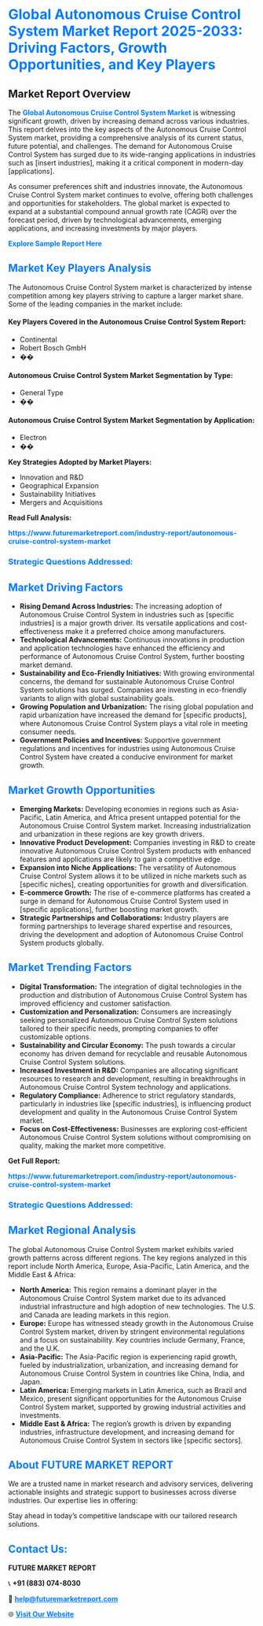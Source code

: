<h1 style="color: #007BFF;">Global Autonomous Cruise Control System Market Report 2025-2033: Driving Factors, Growth Opportunities, and Key Players</h1>

<section id="overview">
<h2>Market Report Overview</h2>
<p>The <a href="https://www.futuremarketreport.com/industry-report/autonomous-cruise-control-system-market" style="color: #007BFF; text-decoration: none;"><strong>Global Autonomous Cruise Control System Market</strong></a> is witnessing significant growth, driven by increasing demand across various industries. This report delves into the key aspects of the Autonomous Cruise Control System market, providing a comprehensive analysis of its current status, future potential, and challenges. The demand for Autonomous Cruise Control System has surged due to its wide-ranging applications in industries such as [insert industries], making it a critical component in modern-day [applications].</p>
<p>As consumer preferences shift and industries innovate, the Autonomous Cruise Control System market continues to evolve, offering both challenges and opportunities for stakeholders. The global market is expected to expand at a substantial compound annual growth rate (CAGR) over the forecast period, driven by technological advancements, emerging applications, and increasing investments by major players.</p>
</section>

<section id="overview">
<p><a href="https://www.futuremarketreport.com/request-sample/reportId=113681" style="color: #007BFF; text-decoration: none;"><strong>Explore Sample Report Here</strong></a></p>
</section>

<section id="key-players">
<h2 style="color: #007BFF;">Market Key Players Analysis</h2>
<p>The Autonomous Cruise Control System market is characterized by intense competition among key players striving to capture a larger market share. Some of the leading companies in the market include:</p>
<h4>Key Players Covered in the Autonomous Cruise Control System Report:</h4>
<ul><li>Continental</li><li>Robert Bosch GmbH</li><li>��</li></ul>
<h4>Autonomous Cruise Control System Market Segmentation by Type:</h4>
<ul><li>General Type</li><li>��</li></ul>

<h4>Autonomous Cruise Control System Market Segmentation by Application:</h4>
<ul><li>Electron</li><li>��</li></ul>
<p><strong>Key Strategies Adopted by Market Players:</strong></p>
<ul>
<li>Innovation and R&D</li>
<li>Geographical Expansion</li>
<li>Sustainability Initiatives</li>
<li>Mergers and Acquisitions</li>
</ul>
</section>

<section>
<p><strong>Read Full Analysis: </strong></p><a href="https://www.futuremarketreport.com/industry-report/autonomous-cruise-control-system-market" style="color: #007BFF; text-decoration: none;"><strong>https://www.futuremarketreport.com/industry-report/autonomous-cruise-control-system-market</strong></a>
<h3 style="color: #007BFF;">Strategic Questions Addressed:</h3>
</section>

<section id="driving-factors">
<h2 style="color: #007BFF;">Market Driving Factors</h2>
<ul>
<li><strong>Rising Demand Across Industries:</strong> The increasing adoption of Autonomous Cruise Control System in industries such as [specific industries] is a major growth driver. Its versatile applications and cost-effectiveness make it a preferred choice among manufacturers.</li>
<li><strong>Technological Advancements:</strong> Continuous innovations in production and application technologies have enhanced the efficiency and performance of Autonomous Cruise Control System, further boosting market demand.</li>
<li><strong>Sustainability and Eco-Friendly Initiatives:</strong> With growing environmental concerns, the demand for sustainable Autonomous Cruise Control System solutions has surged. Companies are investing in eco-friendly variants to align with global sustainability goals.</li>
<li><strong>Growing Population and Urbanization:</strong> The rising global population and rapid urbanization have increased the demand for [specific products], where Autonomous Cruise Control System plays a vital role in meeting consumer needs.</li>
<li><strong>Government Policies and Incentives:</strong> Supportive government regulations and incentives for industries using Autonomous Cruise Control System have created a conducive environment for market growth.</li>
</ul>
</section>

<section id="growth-opportunities">
<h2 style="color: #007BFF;">Market Growth Opportunities</h2>
<ul>
<li><strong>Emerging Markets:</strong> Developing economies in regions such as Asia-Pacific, Latin America, and Africa present untapped potential for the Autonomous Cruise Control System market. Increasing industrialization and urbanization in these regions are key growth drivers.</li>
<li><strong>Innovative Product Development:</strong> Companies investing in R&D to create innovative Autonomous Cruise Control System products with enhanced features and applications are likely to gain a competitive edge.</li>
<li><strong>Expansion into Niche Applications:</strong> The versatility of Autonomous Cruise Control System allows it to be utilized in niche markets such as [specific niches], creating opportunities for growth and diversification.</li>
<li><strong>E-commerce Growth:</strong> The rise of e-commerce platforms has created a surge in demand for Autonomous Cruise Control System used in [specific applications], further boosting market growth.</li>
<li><strong>Strategic Partnerships and Collaborations:</strong> Industry players are forming partnerships to leverage shared expertise and resources, driving the development and adoption of Autonomous Cruise Control System products globally.</li>
</ul>
</section>

<section id="trending-factors">
<h2 style="color: #007BFF;">Market Trending Factors</h2>
<ul>
<li><strong>Digital Transformation:</strong> The integration of digital technologies in the production and distribution of Autonomous Cruise Control System has improved efficiency and customer satisfaction.</li>
<li><strong>Customization and Personalization:</strong> Consumers are increasingly seeking personalized Autonomous Cruise Control System solutions tailored to their specific needs, prompting companies to offer customizable options.</li>
<li><strong>Sustainability and Circular Economy:</strong> The push towards a circular economy has driven demand for recyclable and reusable Autonomous Cruise Control System solutions.</li>
<li><strong>Increased Investment in R&D:</strong> Companies are allocating significant resources to research and development, resulting in breakthroughs in Autonomous Cruise Control System technology and applications.</li>
<li><strong>Regulatory Compliance:</strong> Adherence to strict regulatory standards, particularly in industries like [specific industries], is influencing product development and quality in the Autonomous Cruise Control System market.</li>
<li><strong>Focus on Cost-Effectiveness:</strong> Businesses are exploring cost-efficient Autonomous Cruise Control System solutions without compromising on quality, making the market more competitive.</li>
</ul>
</section>

<section>
<p><strong>Get Full Report: </strong></p><a href="https://www.futuremarketreport.com/industry-report/autonomous-cruise-control-system-market" style="color: #007BFF; text-decoration: none;"><strong>https://www.futuremarketreport.com/industry-report/autonomous-cruise-control-system-market</strong></a>
<h3 style="color: #007BFF;">Strategic Questions Addressed:</h3>
</section>


<section id="regional-analysis">
<h2 style="color: #007BFF;">Market Regional Analysis</h2>
<p>The global Autonomous Cruise Control System market exhibits varied growth patterns across different regions. The key regions analyzed in this report include North America, Europe, Asia-Pacific, Latin America, and the Middle East & Africa:</p>
<ul>
<li><strong>North America:</strong> This region remains a dominant player in the Autonomous Cruise Control System market due to its advanced industrial infrastructure and high adoption of new technologies. The U.S. and Canada are leading markets in this region.</li>
<li><strong>Europe:</strong> Europe has witnessed steady growth in the Autonomous Cruise Control System market, driven by stringent environmental regulations and a focus on sustainability. Key countries include Germany, France, and the U.K.</li>
<li><strong>Asia-Pacific:</strong> The Asia-Pacific region is experiencing rapid growth, fueled by industrialization, urbanization, and increasing demand for Autonomous Cruise Control System in countries like China, India, and Japan.</li>
<li><strong>Latin America:</strong> Emerging markets in Latin America, such as Brazil and Mexico, present significant opportunities for the Autonomous Cruise Control System market, supported by growing industrial activities and investments.</li>
<li><strong>Middle East & Africa:</strong> The region’s growth is driven by expanding industries, infrastructure development, and increasing demand for Autonomous Cruise Control System in sectors like [specific sectors].</li>
</ul>
</section>

<footer>
<h2 style="color: #007BFF;">About FUTURE MARKET REPORT</h2>
<p>We are a trusted name in market research and advisory services, delivering actionable insights and strategic support to businesses across diverse industries. Our expertise lies in offering:</p>

<p>Stay ahead in today’s competitive landscape with our tailored research solutions.</p>

<h2 style="color: #007BFF;">Contact Us:</h2>
<p><strong>FUTURE MARKET REPORT</strong></p>
<p>📞 <strong>+91 (883) 074-8030</strong></p>
<p>📧 <strong><a href="mailto:help@futuremarketreport.com" style="color: #007BFF;">help@futuremarketreport.com</a></strong></p>
<p>🌐 <strong><a href="https://www.futuremarketreport.com/" style="color: #007BFF;">Visit Our Website</a></strong></p>
</footer>